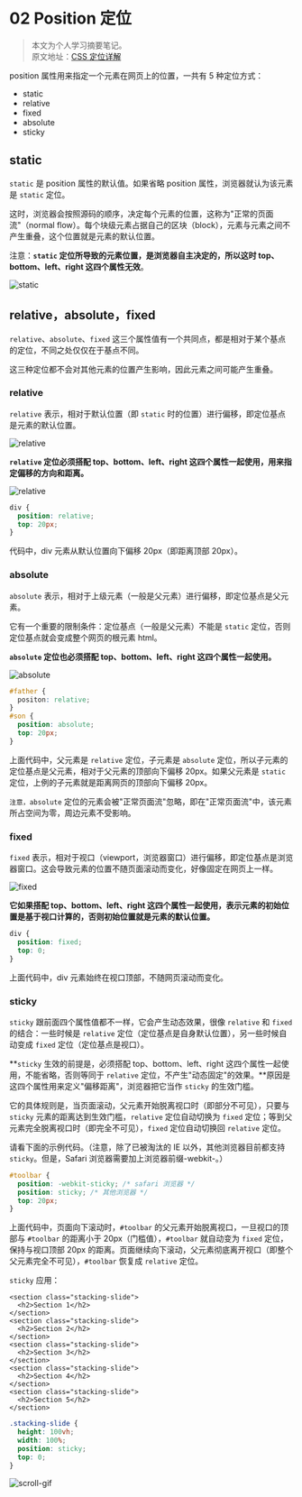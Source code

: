 # 02 Position 定位

> 本文为个人学习摘要笔记。  
> 原文地址：[CSS 定位详解](http://www.ruanyifeng.com/blog/2019/11/css-position.html)

position 属性用来指定一个元素在网页上的位置，一共有 5 种定位方式：

* static
* relative
* fixed
* absolute
* sticky

## static

`static` 是 position 属性的默认值。如果省略 position 属性，浏览器就认为该元素是 `static` 定位。

这时，浏览器会按照源码的顺序，决定每个元素的位置，这称为"正常的页面流"（normal flow）。每个块级元素占据自己的区块（block），元素与元素之间不产生重叠，这个位置就是元素的默认位置。

注意：**`static` 定位所导致的元素位置，是浏览器自主决定的，所以这时 top、bottom、left、right 这四个属性无效**。

![static](https://raw.githubusercontent.com/chanshiyucx/yoi/master/2019/Position-定位/static.jpg)

## relative，absolute，fixed

`relative`、`absolute`、`fixed` 这三个属性值有一个共同点，都是相对于某个基点的定位，不同之处仅仅在于基点不同。

这三种定位都不会对其他元素的位置产生影响，因此元素之间可能产生重叠。

### relative

`relative` 表示，相对于默认位置（即 `static` 时的位置）进行偏移，即定位基点是元素的默认位置。

![relative](https://raw.githubusercontent.com/chanshiyucx/yoi/master/2019/Position-定位/relative.jpg)

**`relative` 定位必须搭配 top、bottom、left、right 这四个属性一起使用，用来指定偏移的方向和距离。**

![relative](https://raw.githubusercontent.com/chanshiyucx/yoi/master/2019/Position-定位/relative1.jpg)

```css
div {
  position: relative;
  top: 20px;
}
```

代码中，div 元素从默认位置向下偏移 20px（即距离顶部 20px）。

### absolute

`absolute` 表示，相对于上级元素（一般是父元素）进行偏移，即定位基点是父元素。

它有一个重要的限制条件：定位基点（一般是父元素）不能是 `static` 定位，否则定位基点就会变成整个网页的根元素 html。

**`absolute` 定位也必须搭配 top、bottom、left、right 这四个属性一起使用。**

![absolute](https://raw.githubusercontent.com/chanshiyucx/yoi/master/2019/Position-定位/absolute.jpg)

```css
#father {
  positon: relative;
}
#son {
  position: absolute;
  top: 20px;
}
```

上面代码中，父元素是 `relative` 定位，子元素是 `absolute` 定位，所以子元素的定位基点是父元素，相对于父元素的顶部向下偏移 20px。如果父元素是 `static` 定位，上例的子元素就是距离网页的顶部向下偏移 20px。

`注意，absolute` 定位的元素会被"正常页面流"忽略，即在"正常页面流"中，该元素所占空间为零，周边元素不受影响。

### fixed

`fixed` 表示，相对于视口（viewport，浏览器窗口）进行偏移，即定位基点是浏览器窗口。这会导致元素的位置不随页面滚动而变化，好像固定在网页上一样。

![fixed](https://raw.githubusercontent.com/chanshiyucx/yoi/master/2019/Position-定位/fixed.jpg)

**它如果搭配 top、bottom、left、right 这四个属性一起使用，表示元素的初始位置是基于视口计算的，否则初始位置就是元素的默认位置。**

```css
div {
  position: fixed;
  top: 0;
}
```

上面代码中，div 元素始终在视口顶部，不随网页滚动而变化。

### sticky

`sticky` 跟前面四个属性值都不一样，它会产生动态效果，很像 `relative` 和 `fixed` 的结合：一些时候是 `relative` 定位（定位基点是自身默认位置），另一些时候自动变成 `fixed` 定位（定位基点是视口）。

**`sticky` 生效的前提是，必须搭配 top、bottom、left、right 这四个属性一起使用，不能省略，否则等同于 `relative` 定位，不产生"动态固定"的效果。**原因是这四个属性用来定义"偏移距离"，浏览器把它当作 `sticky` 的生效门槛。

它的具体规则是，当页面滚动，父元素开始脱离视口时（即部分不可见），只要与 `sticky` 元素的距离达到生效门槛，`relative` 定位自动切换为 `fixed` 定位；等到父元素完全脱离视口时（即完全不可见），`fixed` 定位自动切换回 `relative` 定位。

请看下面的示例代码。（注意，除了已被淘汰的 IE 以外，其他浏览器目前都支持 `sticky`。但是，Safari 浏览器需要加上浏览器前缀-webkit-。）

```css
#toolbar {
  position: -webkit-sticky; /* safari 浏览器 */
  position: sticky; /* 其他浏览器 */
  top: 20px;
}
```

上面代码中，页面向下滚动时，`#toolbar` 的父元素开始脱离视口，一旦视口的顶部与 `#toolbar` 的距离小于 20px（门槛值），`#toolbar` 就自动变为 `fixed` 定位，保持与视口顶部 20px 的距离。页面继续向下滚动，父元素彻底离开视口（即整个父元素完全不可见），`#toolbar` 恢复成 `relative` 定位。

`sticky` 应用：

```markup
<section class="stacking-slide">
  <h2>Section 1</h2>
</section>
<section class="stacking-slide">
  <h2>Section 2</h2>
</section>
<section class="stacking-slide">
  <h2>Section 3</h2>
</section>
<section class="stacking-slide">
  <h2>Section 4</h2>
</section>
<section class="stacking-slide">
  <h2>Section 5</h2>
</section>
```

```css
.stacking-slide {
  height: 100vh;
  width: 100%;
  position: sticky;
  top: 0;
}
```

![scroll-gif](https://raw.githubusercontent.com/chanshiyucx/yoi/master/2019/Position-定位/scroll-gif.gif)

